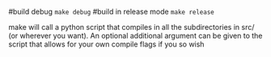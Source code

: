 #build debug
`make debug`
#build in release mode
`make release`

make  will call a python script that compiles in all the subdirectories in src/ (or wherever you want).
An optional additional argument can be given to the script that allows for your own compile flags if you so wish
